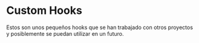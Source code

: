 # Custom Hooks

Estos son unos pequeños hooks que se han trabajado con otros proyectos y posiblemente se puedan utilizar en un futuro.